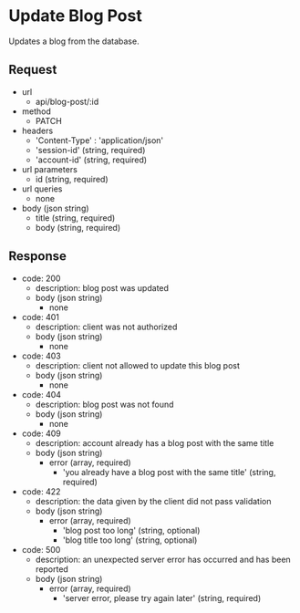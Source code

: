 # Update Blog Post
Updates a blog from the database.

## Request
- url
  - api/blog-post/:id
- method
  - PATCH
- headers
  - 'Content-Type' : 'application/json'
  - 'session-id' (string, required)
  - 'account-id' (string, required)
- url parameters
  - id (string, required)
- url queries
  - none
- body (json string)
  - title (string, required)
  - body (string, required)

## Response
- code: 200
  - description: blog post was updated
  - body (json string)
    - none
- code: 401
  - description: client was not authorized
  - body (json string)
    - none
- code: 403
  - description: client not allowed to update this blog post
  - body (json string)
    - none
- code: 404
  - description: blog post was not found
  - body (json string)
    - none
- code: 409
  - description: account already has a blog post with the same title
  - body (json string)
    - error (array, required)
      - 'you already have a blog post with the same title' (string, required)
- code: 422
  - description: the data given by the client did not pass validation
  - body (json string)
    - error (array, required)
      - 'blog post too long' (string, optional)
      - 'blog title too long' (string, optional)
- code: 500
  - description: an unexpected server error has occurred and has been reported
  - body (json string)
    - error (array, required)
      - 'server error, please try again later' (string, required)
